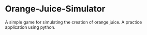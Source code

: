 # Orange-Juice-Simulator
A simple game for simulating the creation of orange juice. A practice application using python.
